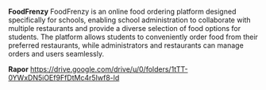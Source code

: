 **FoodFrenzy**
FoodFrenzy is an online food ordering platform designed specifically for schools,
enabling school administration to collaborate with multiple restaurants and provide a diverse selection of food options for students.
The platform allows students to conveniently order food from their preferred restaurants, 
while administrators and restaurants can manage orders and users seamlessly.


**Rapor**
https://drive.google.com/drive/u/0/folders/1tTT-0YWxDN5iOEf9FfDtMc4r5Iwf8-ld
